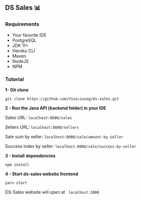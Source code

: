 ## DS Sales :bar_chart:

### Requirements

- Your favorite IDE
- PostgreSQL
- JDK 11+
- Heroku CLI 
- Maven
- NodeJS
- NPM

### Tutorial

__1- Git clone__ 

```
git clone https://github.com/Viniciusog/ds-sales.git
```

__2 - Run the Java API (backend folder) in your IDE__

Sales URL:  ``localhost:8080/sales``

Sellers URL: ``localhost:8080/sellers``

Sale sum by seller: ``localhost:8080/sale/amount-by-seller``

Success index by seller: ``localhost:8080/sale/success-by-seller``

__3 - Install dependencies__ 

``npm install`` 

__4 - Start ds-sales website frontend__

``yarn start``

DS-Sales website will open at `` localhost:3000``

